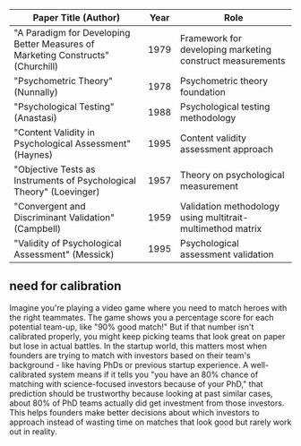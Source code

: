 
| Paper Title (Author) | Year | Role |
|------------|------|------|
| "A Paradigm for Developing Better Measures of Marketing Constructs" (Churchill) | 1979 | Framework for developing marketing construct measurements |
| "Psychometric Theory" (Nunnally) | 1978 | Psychometric theory foundation |
| "Psychological Testing" (Anastasi) | 1988 | Psychological testing methodology |
| "Content Validity in Psychological Assessment" (Haynes) | 1995 | Content validity assessment approach |
| "Objective Tests as Instruments of Psychological Theory" (Loevinger) | 1957 | Theory on psychological measurement |
| "Convergent and Discriminant Validation" (Campbell) | 1959 | Validation methodology using multitrait-multimethod matrix |
| "Validity of Psychological Assessment" (Messick) | 1995 | Psychological assessment validation |


## need for calibration
Imagine you're playing a video game where you need to match heroes with the right teammates. The game shows you a percentage score for each potential team-up, like "90% good match!" But if that number isn't calibrated properly, you might keep picking teams that look great on paper but lose in actual battles. In the startup world, this matters most when founders are trying to match with investors based on their team's background - like having PhDs or previous startup experience. A well-calibrated system means if it tells you "you have an 80% chance of matching with science-focused investors because of your PhD," that prediction should be trustworthy because looking at past similar cases, about 80% of PhD teams actually did get investment from those investors. This helps founders make better decisions about which investors to approach instead of wasting time on matches that look good but rarely work out in reality.
